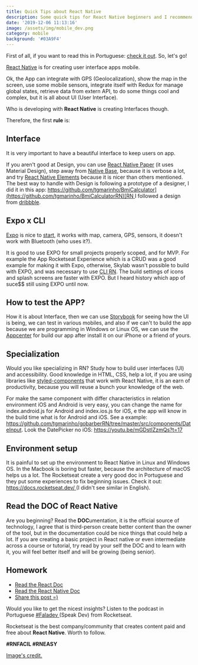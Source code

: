 ```yaml
---
title: Quick Tips about React Native
description: Some quick tips for React Native beginners and I recommend a nice podcast
date: '2019-12-06 11:13:16'
image: /assets/img/mobile_dev.png
category: mobile
background: '#03A9F4'
---
```

First of all, if you want to read this in Portuguese: [check it out](https://tgmarinho.netlify.com/dicas_rapidas_sobre_react_native/). So, let's go! 

[React Native](https://facebook.github.io/react-native/) is for creating user interface apps mobile.

Ok, the App can integrate with GPS (Geolocalization), show the map in the screen, use some mobile sensors, integrate itself with Redux for manage global states, retrieve data from extern API, to do some things cool and complex, but it is all about UI (User Interface).

Who is developing with **React Native** is creating Interfaces though.

Therefore, the first **rule** is:

## Interface 

It is very important to have a beautiful interface to keep users on app.

If you aren't good at Design, you can use [React Native Paper](https://github.com/callstack/react-native-paper) (it uses Material Design), step away from [Native Base](https://nativebase.io/), because it is verbose a lot, and try [React Native Elements](https://react-native-elements.github.io/react-native-elements/) because it is nicer than others mentioned. The best way to handle with Design is following a prototype of a designer, I did it in this app: [https://github.com/tgmarinho/BmiCalculator](https://github.com/tgmarinho/BmiCalculatorRN)[RN ](https://github.com/tgmarinho/BmiCalculatorRN)I followed a design from [dribbble](https://dribbble.com/shots/4585382-Simple-BMI-Calculator).



## Expo x CLI

[Expo](https://expo.io/) is nice to [start](https://blog.rocketseat.com.br/expo-react-native/), it works with map, camera, GPS, sensors, it doesn't work with Bluetooth (who uses it?).

It is good to use EXPO for small projects properly scoped, and for MVP. For example the App Rocketseat Experience which is a CRUD was a good example for making it with Expo, otherwise, Skylab wasn't possible to build with EXPO, and was necessary to use [CLI RN](https://facebook.github.io/react-native/docs/getting-started). The build settings of icons and splash screens are faster with EXPO. But I heard history which app of suce$$ still using EXPO until now.



## How to test the APP?

How it is about Interface, then we can use [Storybook](https://storybook.js.org/) for seeing how the UI is being, we can test in various mobiles, and also if we can't to build the app because we are programming in Windows or Linux OS, we can use the [Appcenter](https://appcenter.ms/apps) for build our app after install it on our iPhone or a friend of yours.



## Specialization

Would you like specializing in RN? Study how to build user interfaces (UI) and accessibility. Good knowledge in HTML, CSS, help a lot, if you are using libraries like [styled-components](https://www.styled-components.com/) that work with React Native, it is an earn of productivity, because you will reuse a bunch your knowledge of the web.

For make the same component with differ characteristics  in relation environment iOS and Android is very easy, you can change the name for index.android.js for Android and index.ios.js for iOS, e the app will know in the build time what is for Android and iOS. See a example: <https://github.com/tgmarinho/gobarberRN/tree/master/src/components/DateInput>. Look the DatePicker no iOS: <https://youtu.be/mGDstIZzmQs?t=17>



## Environment setup

It is painful to set up the environment to React Native in Linux and Windows OS. In the Macbook is boring but faster, because the architecture of macOS helps us a lot. The Rocketseat create a very good doc in Portuguese and they put some experiences to fix beginning issues. Check it out: [https://docs.rocketseat.dev/ ](https://docs.rocketseat.dev/)(I didn't see similar in English).



## Read the DOC of React Native

Are you beginning? Read the **DOC**umentation, it is the official source of technology, I agree that is third-person create better content than the owner of the tool, but in the documentation could be nice things that could help a lot. If you are creating a basic project in React native or even intermediate across a course or tutorial, try read by your self the DOC and to learn with it, you will feel better itself and will be growing (being senior).



## Homework

* [Read the React Doc](https://pt-br.reactjs.org/docs/getting-started.html)
* [Read the React Native Doc](https://facebook.github.io/react-native/)
* [Share this post =)](http://twitter.com/share?text=Curti%20esse%20post%20do%20@tgmarinho%20sobre%20React%20Native&url=https://www.tgmarinho.com/dicas_rapidas_sobre_react_native/&hashtags=reactnative,%20soudev,%20mobile)



Would you like to get the nicest insights? Listen to the podcast in Portuguese [\#Faladev ](https://www.youtube.com/watch?v=fO9RetLv8gs)(Speak Dev) from Rocketseat. 

Rocketseat is the best company/community that creates content paid and free about **React Native**. Worth to follow.



**\#RNFACIL #RNEASY**



[Image's credit.](https://miro.medium.com/max/1000/1*MzlHsDKB_w3bljP6AS07Vg.jpeg)
